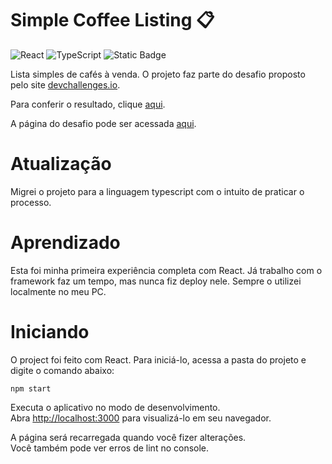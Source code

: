 # Simple Coffee Listing 📋

![React](https://img.shields.io/badge/React-20232A?style=for-the-badge&logo=react&logoColor=61DAFB)
![TypeScript](https://img.shields.io/badge/TypeScript-007ACC?style=for-the-badge&logo=typescript&logoColor=white)
![Static Badge](https://img.shields.io/badge/Release_Date-september-blue?style=for-the-badge)


Lista simples de cafés à venda. O projeto faz parte do desafio proposto pelo site [devchallenges.io](https://devchallenges.io).

Para conferir o resultado, clique [aqui](https://simple-coffee-listing-brown.vercel.app/).

A página do desafio pode ser acessada [aqui](https://devchallenges.io/challenge/simple-coffee-listing).

# Atualização 

Migrei o projeto para a linguagem typescript com o intuito de praticar o processo. 

# Aprendizado

Esta foi minha primeira experiência completa com React. Já trabalho com o framework faz um tempo, mas nunca fiz deploy nele. Sempre o utilizei localmente no meu PC.


# Iniciando

O project foi feito com React. Para iniciá-lo, acessa a pasta do projeto e digite o comando abaixo:

```
npm start
```

Executa o aplicativo no modo de desenvolvimento.\
Abra [http://localhost:3000](http://localhost:3000) para visualizá-lo em seu navegador.

A página será recarregada quando você fizer alterações.\
Você também pode ver erros de lint no console.